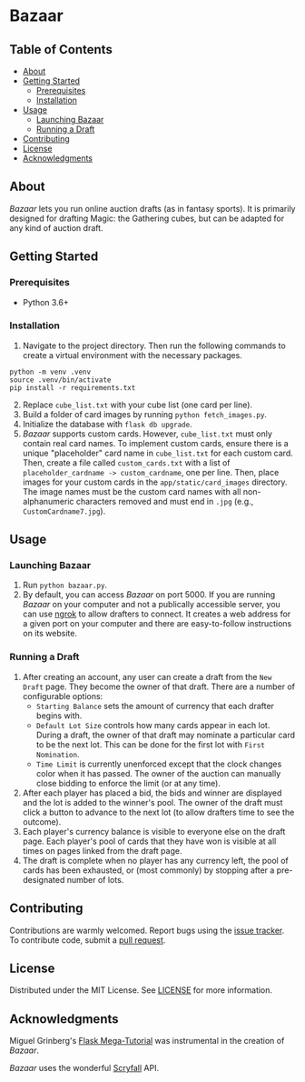 <!-- omit in TOC -->
# Bazaar

<!-- omit in TOC -->
## Table of Contents
- [About](#about)
- [Getting Started](#getting-started)
  - [Prerequisites](#prerequisites)
  - [Installation](#installation)
- [Usage](#usage)
  - [Launching Bazaar](#launching-bazaar)
  - [Running a Draft](#running-a-draft)
- [Contributing](#contributing)
- [License](#license)
- [Acknowledgments](#acknowledgments)

## About
_Bazaar_ lets you run online auction drafts (as in fantasy sports). It is primarily designed for drafting Magic: the Gathering cubes, but can be adapted for any kind of auction draft.

## Getting Started

### Prerequisites
- Python 3.6+
### Installation
1. Navigate to the project directory. Then run the following commands to create a virtual environment with the necessary packages.
```
python -m venv .venv
source .venv/bin/activate
pip install -r requirements.txt
```
2. Replace `cube_list.txt` with your cube list (one card per line).
3. Build a folder of card images by running `python fetch_images.py`.
4. Initialize the database with `flask db upgrade`.
5. _Bazaar_ supports custom cards. However, `cube_list.txt` must only contain real card names. To implement custom cards, ensure there is a unique "placeholder" card name in `cube_list.txt` for each custom card. Then, create a file called `custom_cards.txt` with a list of `placeholder_cardname -> custom_cardname`, one per line. Then, place images for your custom cards in the `app/static/card_images` directory. The image names must be the custom card names with all non-alphanumeric characters removed and must end in `.jpg` (e.g., `CustomCardname7.jpg`).
## Usage
### Launching Bazaar
1. Run `python bazaar.py`.
2. By default, you can access _Bazaar_ on port 5000. If you are running _Bazaar_ on your computer and not a publically accessible server, you can use [ngrok][ngrok] to allow drafters to connect. It creates a web address for a given port on your computer and there are easy-to-follow instructions on its website.
### Running a Draft
1. After creating an account, any user can create a draft from the `New Draft` page. They become the owner of that draft. There are a number of configurable options:  
   - `Starting Balance` sets the amount of currency that each drafter begins with.
   - `Default Lot Size` controls how many cards appear in each lot. During a draft, the owner of that draft may nominate a particular card to be the next lot. This can be done for the first lot with `First Nomination`.
   - `Time Limit` is currently unenforced except that the clock changes color when it has passed. The owner of the auction can manually close bidding to enforce the limit (or at any time).
2. After each player has placed a bid, the bids and winner are displayed and the lot is added to the winner's pool. The owner of the draft must click a button to advance to the next lot (to allow drafters time to see the outcome).
3. Each player's currency balance is visible to everyone else on the draft page. Each player's pool of cards that they have won is visible at all times on pages linked from the draft page.
4. The draft is complete when no player has any currency left, the pool of cards has been exhausted, or (most commonly) by stopping after a pre-designated number of lots.

## Contributing
Contributions are warmly welcomed. Report bugs using the [issue tracker][issues]. To contribute code, submit a [pull request][pull_requests].

## License
Distributed under the MIT License. See [LICENSE](LICENSE) for more information.

## Acknowledgments
Miguel Grinberg's [Flask Mega-Tutorial][mega_tutorial] was instrumental in the creation of _Bazaar_.

_Bazaar_ uses the wonderful [Scryfall](https://scryfall.com/) API.


[issues]: https://github.com/dillonplunkett/bazaar/issues
[pull_requests]: https://help.github.com/en/github/collaborating-with-issues-and-pull-requests/about-pull-requests
[mega_tutorial]: https://courses.miguelgrinberg.com/p/flask-mega-tutorial
[ngrok]: https://ngrok.com
